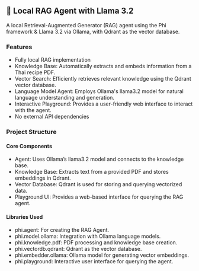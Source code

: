 ## 🦙 Local RAG Agent with Llama 3.2
A local Retrieval-Augmented Generator (RAG) agent using the Phi framework & Llama 3.2 via Ollama, with Qdrant as the vector database.

### Features
- Fully local RAG implementation
- Knowledge Base: Automatically extracts and embeds information from a Thai recipe PDF.
- Vector Search: Efficiently retrieves relevant knowledge using the Qdrant vector database.
- Language Model Agent: Employs Ollama's llama3.2 model for natural language understanding and generation.
- Interactive Playground: Provides a user-friendly web interface to interact with the agent.
- No external API dependencies

### Project Structure

#### Core Components
- Agent: Uses Ollama’s llama3.2 model and connects to the knowledge base.
- Knowledge Base: Extracts text from a provided PDF and stores embeddings in Qdrant.
- Vector Database: Qdrant is used for storing and querying vectorized data.
- Playground UI: Provides a web-based interface for querying the RAG agent.

#### Libraries Used
- phi.agent: For creating the RAG Agent.
- phi.model.ollama: Integration with Ollama language models.
- phi.knowledge.pdf: PDF processing and knowledge base creation.
- phi.vectordb.qdrant: Qdrant as the vector database.
- phi.embedder.ollama: Ollama model for generating vector embeddings.
- phi.playground: Interactive user interface for querying the agent.
